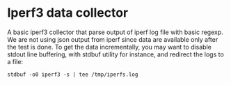 <!--
title: "Iperf3"
custom_edit_url: https://github.com/netdata/netdata/edit/master/collectors/python.d.plugin/iperf3/README.md
-->

# Iperf3 data collector

A basic iperf3 collector that parse output of iperf log file with
basic regexp.
We are not using json output from iperf since data are available only
after the test is done. To get the data incrementally, you may want to
disable stdout line buffering, with stdbuf utility for instance, and
redirect the logs to a file:

```
stdbuf -o0 iperf3 -s | tee /tmp/iperfs.log
```